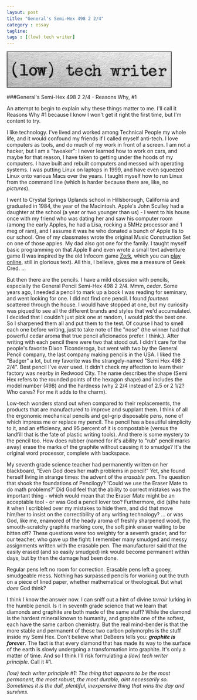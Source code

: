 ```yaml
---
layout: post
title: "General's Semi-Hex 498 2 2/4"
category : essay
tagline:
tags : [(low) tech writer]
---
```

[![low tech writer](/assets/ltw/header14.jpg)](http://lowtechwriter.com)

###General's Semi-Hex 498 2 2/4 - Reasons Why, #1

An attempt to begin to explain why these things matter to me. I'll call it Reasons Why #1 because I know I won't get it right the first time, but I'm content to try.  
  
I like technology. I've lived and worked among Technical People my whole life, and it would confound my friends if I called myself anti-tech. I love computers as tools, and do much of my work in front of a screen. I am not a hacker, but I am a "tweaker": I never learned how to work on cars, and maybe for that reason, I have taken to getting under the hoods of my computers. I have built and rebuilt computers and messed with operating systems. I was putting Linux on laptops in 1999, and have even squeezed Linux onto various Macs over the years. I taught myself how to run Linux from the command line (which is harder because there are, like, no *pictures*).  
  
I went to Crystal Springs Uplands school in Hillsborough, California and graduated in 1984, the year of the Macintosh. Apple's John Sculley had a daughter at the school (a year or two younger than us) - I went to his house once with my friend who was dating her and saw his computer room (among the early Apples, he had a Lisa, rocking a 5MHz processor and 1 meg of ram), and I assume it was he who donated a bunch of Apple IIs to our school. One of my classmates wrote the original Music Construction Set on one of those apples. My dad also got one for the family. I taught myself basic programming on that Apple II and even wrote a small text adventure game (I was inspired by the old Infocom game <a href="http://en.wikipedia.org/wiki/Zork">Zork</a>, which you can <a href="https://textadventures.co.uk/games/view/5zyoqrsugeopel3ffhz_vq/zork">play online</a>, still in glorious text). All this, I believe, gives me a measure of Geek Cred. ...  
  
But then there are the pencils. I have a mild obsession with pencils, especially the General Pencil Semi-Hex 498 2 2/4. Mmm, *cedar*. Some years ago, I needed a pencil to mark up a book I was reading for seminary, and went looking for one. I did not find one pencil. I found *fourteen* scattered through the house. I would have stopped at one, but my curiosity was piqued to see all the different brands and styles that we'd accumulated. I decided that I couldn't just pick one at random, I would pick the best one. So I sharpened them all and put them to the test. Of course I had to smell each one before writing, just to take note of the "nose" (the winner had that powerful cedar aroma that true pencil aficionados prefer. I think.). After writing with each pencil there were two that stood out. I didn't care for the people's favorite Dixon Ticonderoga, but went with two by the General Pencil company, the last company making pencils in the USA. I liked the "Badger" a lot, but my favorite was the strangely-named "Semi Hex 498 2 2/4". Best pencil I've ever used. It didn't check my affection to learn their factory was nearby in Redwood City. The name describes the shape (Semi Hex refers to the rounded points of the hexagon shape) and includes the model number (498) and the hardness (why 2 2/4 instead of 2.5 or 2 1/2? Who cares? For me it adds to the charm).  
  
Low-tech wonders stand out when compared to their replacements, the products that are manufactured to improve and supplant them. I think of all the ergonomic mechanical pencils and gel-grip disposable pens, none of which impress me or replace my pencil. The pencil has a beautiful simplicity to it, and an efficiency, and 95 percent of it is compostable (versus the landfill that is the fate of plastic writing tools). And there is some mystery to the pencil too. How does rubber (named for it's ability to "rub" pencil marks away) erase the marks of the graphite without causing it to smudge? It's the original word processor, complete with backspace.  
  
My seventh grade science teacher had permanently written on her blackboard, "Even God does her math problems in pencil!" Yet, she found herself living in strange times: the advent of the *erasable pen*. The question that shook the foundations of Pencilogy? 'Could we use the Eraser Mate to do math problems?' Did God feel that the ability to correct mistakes was the important thing - which would mean that the Eraser Mate might be an acceptable tool - or was God a pencil lover too? Furthermore, did (s)he hate it when I scribbled over my mistakes to hide them, and did that move him/her to insist on the correctibility of any writing technology? ... or was God, like me, enamored of the heady aroma of freshly sharpened wood, the smooth-scratchy graphite marking core, the soft pink eraser waiting to be bitten off? These questions were too weighty for a seventh grader, and for our teacher, who gave up the fight: I remember many smudged and messy assignments written with the erasable pen. The manufacturer said that the easily erased (and so easily smudged) ink would become permanent within days, but by then the damage had been done.  
  
Regular pens left no room for correction. Erasable pens left a gooey, smudgeable mess. Nothing has surpassed pencils for working out the truth on a piece of lined paper, whether mathematical or theological. But what *does* God think?  
  
I think I know the answer now. I can sniff out a hint of divine *terroir* lurking in the humble pencil. Is it in seventh grade science that we learn that diamonds and graphite are both made of the same stuff? While the diamond is the hardest mineral known to humanity, and graphite one of the softest, each have the same carbon chemistry. But the real mind-bender is that the more stable and permanent of these two carbon polymorphs is the stuff inside my Semi Hex. Don't believe what DeBeers tells you: ***graphite is forever***. The fact is that every diamond that has made its way to the surface of the earth is slowly undergoing a transformation into graphite. It's only a matter of time. And so I think I'll risk formulating a *(low) tech writer principle*. Call it #1.   
  
*(low) tech writer principle #1: The thing that appears to be the most permanent, the most robust, the most durable, aint necessarily so. Sometimes it is the dull, plentiful, inexpensive thing that wins the day and survives.*  

